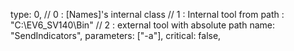 type: 0,  // 0 : [Names]'s internal class
          // 1 : Internal tool from path : "C:\EV6_SV140\Bin"
          // 2 : external tool with absolute path
name: "SendIndicators",
parameters: ["-a"],
critical: false,
